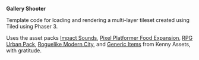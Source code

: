 **Gallery Shooter**

Template code for loading and rendering a multi-layer tileset created using Tiled 
using Phaser 3.

Uses the  asset packs [Impact Sounds](https://kenney.nl/assets/impact-sounds), [Pixel Platformer Food Expansion](https://kenney.nl/assets/pixel-platformer-food-expansion), [RPG Urban Pack](https://kenney.nl/assets/rpg-urban-pack), [Roguelike Modern City](https://kenney.nl/assets/roguelike-modern-city), and  [Generic Items](https://kenney.nl/assets/generic-items) from Kenny Assets, with gratitude.
